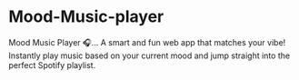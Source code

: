 # Mood-Music-player
Mood Music Player 🎧... A smart and fun web app that matches your vibe! Instantly play music based on your current mood and jump straight into the perfect Spotify playlist.
